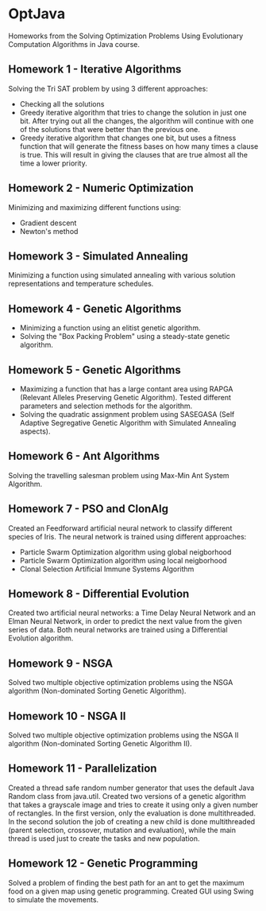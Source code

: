 # OptJava
Homeworks from the Solving Optimization Problems Using Evolutionary Computation Algorithms in Java course.

## Homework 1 - Iterative Algorithms
Solving the Tri SAT problem by using 3 different approaches:

* Checking all the solutions
* Greedy iterative algorithm that tries to change the solution in just one bit. After trying out all the changes, the algorithm will continue with one of the solutions that were better than the previous one.
* Greedy iterative algorithm that changes one bit, but uses a fitness function that will generate the fitness bases on how many times a clause is true. This will result in giving the clauses that are true almost all the time a lower priority.

## Homework 2 - Numeric Optimization
Minimizing and maximizing different functions using:

* Gradient descent
* Newton's method

## Homework 3 - Simulated Annealing
Minimizing a function using simulated annealing with various solution representations and temperature schedules.

## Homework 4 - Genetic Algorithms
* Minimizing a function using an elitist genetic algorithm.
* Solving the "Box Packing Problem" using a steady-state genetic algorithm.

## Homework 5 - Genetic Algorithms
* Maximizing a function that has a large contant area using RAPGA (Relevant Alleles Preserving Genetic Algorithm). Tested different parameters and selection methods for the algorithm.
* Solving the quadratic assignment problem using SASEGASA (Self Adaptive Segregative Genetic Algorithm with Simulated Annealing aspects).

## Homework 6 - Ant Algorithms
Solving the travelling salesman problem using Max-Min Ant System Algorithm.

## Homework 7 - PSO and ClonAlg
Created an Feedforward artificial neural network to classify different species of Iris. The neural network is trained using different approaches:

* Particle Swarm Optimization algorithm using global neigborhood
* Particle Swarm Optimization algorithm using local neigborhood
* Clonal Selection Artificial Immune Systems Algorithm

## Homework 8 - Differential Evolution
Created two artificial neural networks: a Time Delay Neural Network and an Elman Neural Network, in order to predict the next value from the given series of data. Both neural networks are trained using a Differential Evolution algorithm.

## Homework 9 - NSGA
Solved two multiple objective optimization problems using the NSGA algorithm (Non-dominated Sorting Genetic Algorithm).

## Homework 10 - NSGA II
Solved two multiple objective optimization problems using the NSGA II algorithm (Non-dominated Sorting Genetic Algorithm II).

## Homework 11 - Parallelization
Created a thread safe random number generator that uses the default Java Random class from java.util. Created two versions of a genetic algorithm that takes a grayscale image and tries to create it using only a given number of rectangles. In the first version, only the evaluation is done multithreaded. In the second solution the job of creating a new child is done multithreaded (parent selection, crossover, mutation and evaluation), while the main thread is used just to create the tasks and new population.

## Homework 12 - Genetic Programming
Solved a problem of finding the best path for an ant to get the maximum food on a given map using genetic programming. Created GUI using Swing to simulate the movements.
